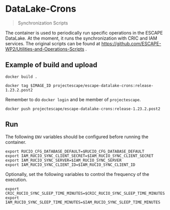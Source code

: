 # DataLake-Crons
> Synchronization Scripts

The container is used to periodically run specific operations in the ESCAPE DataLake.
At the moment, it runs the synchronization with CRIC and IAM services.
The original scripts can be found at https://github.com/ESCAPE-WP2/Utilities-and-Operations-Scripts .

## Example of build and upload

    docker build .

    docker tag $IMAGE_ID projectescape/escape-datalake-crons:release-1.23.2.post2

Remember to do `docker login` and be member of `projectescape`.

    docker push projectescape/escape-datalake-crons:release-1.23.2.post2

## Run

The following `ENV` variables should be configured before running the container.

    export RUCIO_CFG_DATABASE_DEFAULT=$RUCIO_CFG_DATABASE_DEFAULT
    export IAM_RUCIO_SYNC_CLIENT_SECRET=$IAM_RUCIO_SYNC_CLIENT_SECRET
    export IAM_RUCIO_SYNC_SERVER=$IAM_RUCIO_SYNC_SERVER
    export IAM_RUCIO_SYNC_CLIENT_ID=$IAM_RUCIO_SYNC_CLIENT_ID

Optionally, set the following variables to control the frequency of the execution.
    
    export CRIC_RUCIO_SYNC_SLEEP_TIME_MINUTES=$CRIC_RUCIO_SYNC_SLEEP_TIME_MINUTES
    export IAM_RUCIO_SYNC_SLEEP_TIME_MINUTES=$IAM_RUCIO_SYNC_SLEEP_TIME_MINUTES
